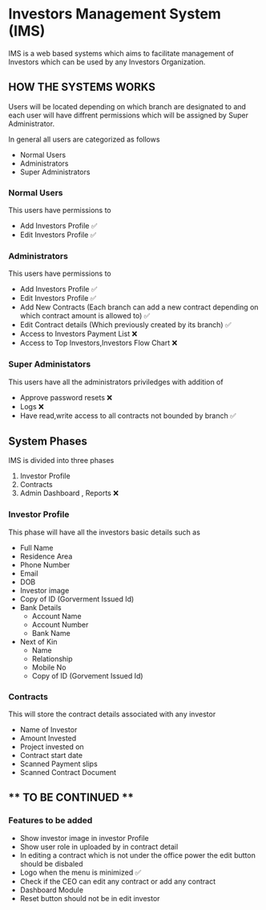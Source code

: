 

# Investors Management System (IMS)

IMS is a web based systems which aims to facilitate management of Investors which can be used by any Investors Organization.


## HOW THE SYSTEMS WORKS

Users will be located depending on which branch are designated to and each user will have diffrent permissions which will be assigned by Super Administrator.

In general all users are categorized as follows
- Normal Users
- Administrators
- Super Administrators

### Normal Users
This users have permissions to
- Add Investors Profile ✅
- Edit Investors Profile ✅

### Administrators
This users have permissions to
- Add Investors Profile ✅
- Edit Investors Profile ✅
- Add New Contracts (Each branch can add a new contract depending on which contract amount is allowed to) ✅
- Edit Contract details (Which previously created by its branch) ✅
- Access to Investors Payment List ❌
- Access to Top Investors,Investors Flow Chart ❌

### Super Administators
This users have all the administrators priviledges with addition of
- Approve password resets ❌
- Logs ❌
- Have read,write access to all contracts not bounded by branch ✅


## System Phases
IMS is divided into three phases

1.  Investor Profile
2. Contracts
3.  Admin Dashboard , Reports ❌

### Investor Profile
This phase will have all the investors basic details such as

- Full Name
- Residence Area
- Phone Number
- Email
- DOB
- Investor image
- Copy of ID (Gorverment Issued Id)
- Bank Details
   - Account Name
   - Account Number
   - Bank Name
- Next of Kin
  - Name
  - Relationship
  - Mobile No
  - Copy of ID (Gorvement Issued Id)

### Contracts
This will store the contract details associated with any investor
- Name of Investor
- Amount Invested
- Project invested on
- Contract start date
- Scanned Payment slips
- Scanned Contract Document

## ** TO BE CONTINUED **

### Features to be added 
- Show investor image in investor Profile 
- Show user role in uploaded by in contract detail
- In editing a contract which is not under the office power the edit button should be disbaled
- Logo when the menu is minimized ✅
- Check if the CEO can edit any contract or add any contract
- Dashboard Module 
- Reset button should not be in edit investor

